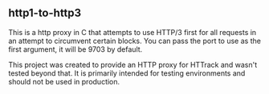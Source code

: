## http1-to-http3
This is a http proxy in C that attempts to use HTTP/3 first for all requests in an attempt to circumvent certain blocks. You can pass the port to use as the first argument, it will be 9703 by default.

This project was created to provide an HTTP proxy for HTTrack and wasn't tested beyond that. It is primarily intended for testing environments and should not be used in production.
